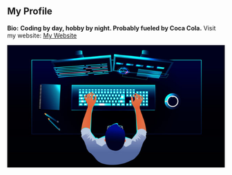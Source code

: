 ## My Profile

**Bio:**   **Coding by day, hobby by night. Probably fueled by Coca Cola.**
Visit my website: [My Website]([https://www.yourwebsite.com](https://mine-121.vercel.app/))

![Banner Image](68747470733a2f2f74332e667463646e2e6e65742f6a70672f30332f31382f36302f36322f3336305f465f3331383630363231375f486b386a6f324d566f49333353514f6b5972664f463932394a374a67495030502e6a7067.jpg)

